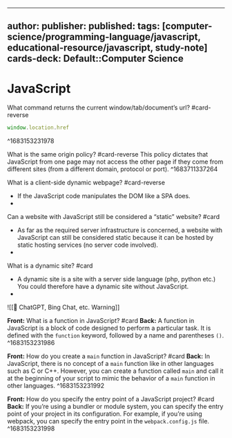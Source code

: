 
---
author: 
publisher: 
published: 
tags: [computer-science/programming-language/javascript, educational-resource/javascript, study-note] 
cards-deck: Default::Computer Science
---

# JavaScript

What command returns the current window/tab/document’s url? #card-reverse 
```js
window.location.href
```
^1683153231978

What is the same origin policy? #card-reverse 
This policy dictates that JavaScript from one page may not access the other page if they come from different sites (from a different domain, protocol or port).
^1683711337264

What is a client-side dynamic webpage? #card-reverse  
- If the JavaScript code manipulates the DOM like a SPA does.
- [Source]: https://stackoverflow.com/a/44458845/8088657

Can a website with JavaScript still be considered a “static” website? #card 
- As far as the required server infrastructure is concerned, a website with JavaScript can still be considered static because it can be hosted by static hosting services (no server code involved).
- [Source]: https://stackoverflow.com/a/44458845/8088657

What is a dynamic site? #card 
- A dynamic site is a site with a server side language (php, python etc.) You could therefore have a dynamic site without JavaScript.
- [Source]: https://stackoverflow.com/a/44458845/8088657

![[🤖 ChatGPT, Bing Chat, etc. Warning]]

**Front:** What is a function in JavaScript? #card 
**Back:** A function in JavaScript is a block of code designed to perform a particular task. It is defined with the `function` keyword, followed by a name and parentheses `()`.
^1683153231986

**Front:** How do you create a `main` function in JavaScript? #card 
**Back:** In JavaScript, there is no concept of a `main` function like in other languages such as C or C++. However, you can create a function called `main` and call it at the beginning of your script to mimic the behavior of a `main` function in other languages.
^1683153231992

**Front:** How do you specify the entry point of a JavaScript project? #card 
**Back:** If you’re using a bundler or module system, you can specify the entry point of your project in its configuration. For example, if you’re using webpack, you can specify the entry point in the `webpack.config.js` file.
^1683153231998


